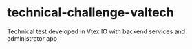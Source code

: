 # technical-challenge-valtech
Technical test developed in Vtex IO with backend services and administrator app
